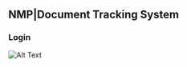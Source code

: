 
## NMP|Document Tracking System

### Login

![Alt Text](http://github.com/atocayon/document-tracking/src/img/scrn_shot/1.PNG?raw=true)
